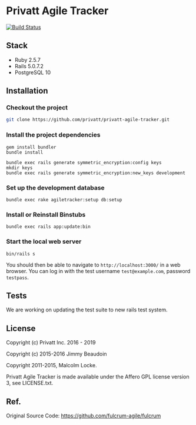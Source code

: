 # Privatt Agile Tracker

[![Build Status](https://travis-ci.org/privatt/privatt-agile-tracker.svg?branch=master)](https://travis-ci.org/privatt/privatt-agile-tracker)

## Stack
- Ruby 2.5.7
- Rails 5.0.7.2
- PostgreSQL 10

## Installation

### Checkout the project
```bash
git clone https://github.com/privatt/privatt-agile-tracker.git
```

### Install the project dependencies
```
gem install bundler
bundle install

bundle exec rails generate symmetric_encryption:config keys
mkdir keys
bundle exec rails generate symmetric_encryption:new_keys development
```

### Set up the development database
```
bundle exec rake agiletracker:setup db:setup
```

### Install or Reinstall Binstubs
```
bundle exec rails app:update:bin
```

### Start the local web server
```
bin/rails s
```

You should then be able to navigate to `http://localhost:3000/` in a web browser.
You can log in with the test username `test@example.com`, password `testpass`.

## Tests

We are working on updating the test suite to new rails test system.

## License

Copyright (c) Privatt Inc. 2016 - 2019

Copyright (c) 2015-2016 Jimmy Beaudoin

Copyright 2011-2015, Malcolm Locke.

Privatt Agile Tracker is made available under the Affero GPL license version 3, see
LICENSE.txt.

## Ref.

Original Source Code: https://github.com/fulcrum-agile/fulcrum